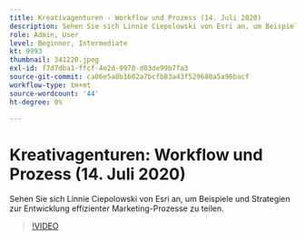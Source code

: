 ```yaml
---
title: Kreativagenturen - Workflow und Prozess (14. Juli 2020)
description: Sehen Sie sich Linnie Ciepolowski von Esri an, um Beispiele und Strategien zur Entwicklung effizienter Marketing-Prozesse zu teilen.
role: Admin, User
level: Beginner, Intermediate
kt: 9993
thumbnail: 341220.jpeg
exl-id: f7d7dba1-ffcf-4e2d-9970-d03de99b7fa3
source-git-commit: ca06e5a8b1602a7bcfb83a43f529680a5a96bacf
workflow-type: tm+mt
source-wordcount: '44'
ht-degree: 0%

---
```


# Kreativagenturen: Workflow und Prozess (14. Juli 2020)

Sehen Sie sich Linnie Ciepolowski von Esri an, um Beispiele und Strategien zur Entwicklung effizienter Marketing-Prozesse zu teilen.

>[!VIDEO](https://video.tv.adobe.com/v/341220/?quality=12&learn=on)
